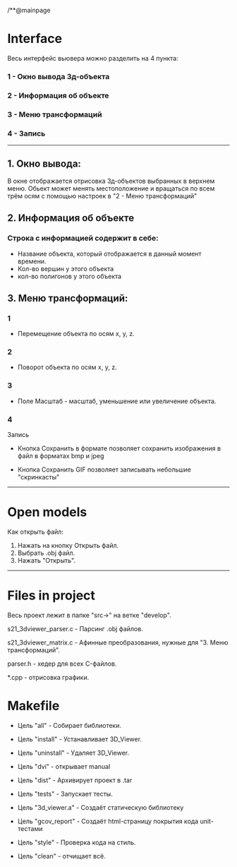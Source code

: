 /**@mainpage
# Interface
Весь интерфейс вьювера можно разделить на 4 пункта:

### 1 - Окно вывода 3д-объекта
### 2 - Информация об объекте
### 3 - Меню трансформаций
### 4 - Запись

---
## 1. Окно вывода:
В окне отображается отрисовка 3д-объектов выбранных в верхнем меню.
Обьект может менять местоположение и вращаться по всем трём осям с помощью настроек в "2 - Меню трансформаций"

## 2. Информация об объекте
### Cтрока с информацией содержит в себе:
- Название объекта, который отображается в данный момент времени.
- Кол-во вершин у этого объекта
- кол-во полигонов у этого объекта

## 3. Меню трансформаций:
### 1 
- Перемещение объекта по осям x, y, z.

### 2 
- Поворот объекта по осям x, y, z. 

### 3
- Поле Масштаб - масштаб, уменьшение или увеличение объекта.

### 4 
Запись
- Кнопка Сохранить в формате позволяет сохранить изображения в файл в форматах bmp и jpeg

- Кнопка Сохранить GIF позволяет записывать небольшие "скринкасты"

---
# Open models

Как открыть файл:

1. Нажать на кнопку Открыть файл.
2. Выбрать .obj файл.
3. Нажать "Открыть".
---
# Files in project

Весь проект лежит в папке "src->" на ветке "develop".

s21_3dviewer_parser.c - Парсинг .obj файлов.

s21_3dviewer_matrix.c - Афинные преобразования, нужные для "3. Меню трансформаций".

parser.h - хедер для всех C-файлов.

 *.cpp - отрисовка графики.

# Makefile

- Цель "all" - Собирает библиотеки.

- Цель "install" - Устанавливает 3D_Viewer.

- Цель "uninstall" - Удаляет 3D_Viewer.

- Цель "dvi" - открывает manual

- Цель "dist" - Архивирует проект в .tar

- Цель "tests" - Запускает тесты.

- Цель "3d_viewer.a" - Создаёт статическую библиотеку

- Цель "gcov_report" - Создаёт html-страницу покрытия кода unit-тестами

- Цель "style" - Проверка кода на стиль.

- Цель "clean" - отчищает всё.